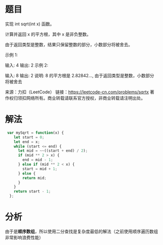 
# 题目

实现 int sqrt(int x) 函数。

计算并返回 x 的平方根，其中 x 是非负整数。

由于返回类型是整数，结果只保留整数的部分，小数部分将被舍去。

示例 1:

输入: 4
输出: 2
示例 2:

输入: 8
输出: 2
说明: 8 的平方根是 2.82842..., 
     由于返回类型是整数，小数部分将被舍去

来源：力扣（LeetCode）
链接：https://leetcode-cn.com/problems/sqrtx
著作权归领扣网络所有。商业转载请联系官方授权，非商业转载请注明出处。

# 解法

```javascript
 var mySqrt = function(x) {
    let start = 0;
    let end = x;
    while (start <= end) {
      let mid = ~~((start + end) / 2);
      if (mid ** 2 > x) {
        end = mid - 1;
      } else if (mid ** 2 < x) {
        start = mid + 1;
      } else {
        return mid;
      }
    }
    return start - 1;
  }; 
```

# 分析

由于是**顺序数组**，所以使用二分查找是复杂度最低的解法（之前使用顺序遍历数组非常影响浪费性能）

